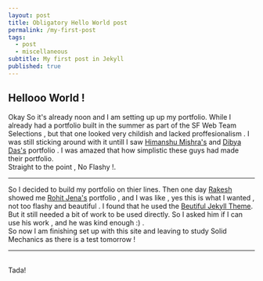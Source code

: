 ```yaml
---
layout: post
title: Obligatory Hello World post
permalink: /my-first-post
tags:
  - post
  - miscellaneous
subtitle: My first post in Jekyll
published: true
---
```


## Hellooo World !<br>
Okay So it's already noon and I am setting up up my portfolio. While I already had a portfolio built in the summer as part of the SF Web Team Selections , but that one looked very childish and lacked proffesionalism . I was still sticking around with it untill I saw [Himanshu Mishra's](http://orkohunter.net/) and [Dibya Das's](https://dibyadas.github.io/) portfolio . I was amazed that how simplistic these guys had made their portfolio.<br>
Straight to the point , No Flashy !.<br>
****************************
So I decided to build my portfolio on thier lines. Then one day [Rakesh](rakeshbal99.github.io) showed me [Rohit Jena's](https://github.com/rohitrango) portfolio , and I was like  , yes this is what I wanted , not too flashy and beautiful . I found that he used the [Beutiful Jekyll Theme](https://github.com/daattali/beautiful-jekyll). But it still needed a bit of work to be used directly. So I asked him if I can use his work , and he was kind enough :) .<br>
So now I am finishing set up with this site and leaving to study Solid Mechanics as there is a test tomorrow  !
**************************
<br>
Tada!